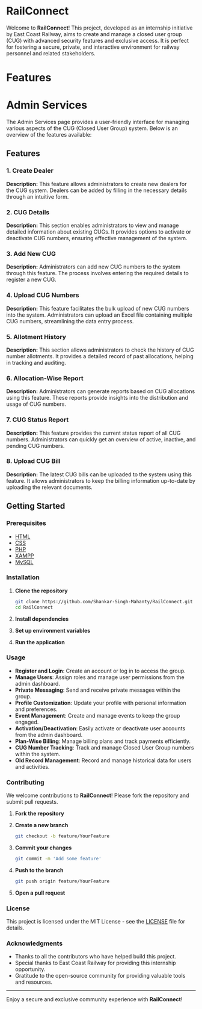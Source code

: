 # RailConnect

Welcome to **RailConnect**! This project, developed as an internship initiative by East Coast Railway, aims to create and manage a closed user group (CUG) with advanced security features and exclusive access. It is perfect for fostering a secure, private, and interactive environment for railway personnel and related stakeholders.

# Features

# Admin Services

The Admin Services page provides a user-friendly interface for managing various aspects of the CUG (Closed User Group) system. Below is an overview of the features available:

## Features

### 1. Create Dealer
**Description:** This feature allows administrators to create new dealers for the CUG system. Dealers can be added by filling in the necessary details through an intuitive form.

### 2. CUG Details
**Description:** This section enables administrators to view and manage detailed information about existing CUGs. It provides options to activate or deactivate CUG numbers, ensuring effective management of the system.

### 3. Add New CUG
**Description:** Administrators can add new CUG numbers to the system through this feature. The process involves entering the required details to register a new CUG.

### 4. Upload CUG Numbers
**Description:** This feature facilitates the bulk upload of new CUG numbers into the system. Administrators can upload an Excel file containing multiple CUG numbers, streamlining the data entry process.

### 5. Allotment History
**Description:** This section allows administrators to check the history of CUG number allotments. It provides a detailed record of past allocations, helping in tracking and auditing.

### 6. Allocation-Wise Report
**Description:** Administrators can generate reports based on CUG allocations using this feature. These reports provide insights into the distribution and usage of CUG numbers.

### 7. CUG Status Report
**Description:** This feature provides the current status report of all CUG numbers. Administrators can quickly get an overview of active, inactive, and pending CUG numbers.

### 8. Upload CUG Bill
**Description:** The latest CUG bills can be uploaded to the system using this feature. It allows administrators to keep the billing information up-to-date by uploading the relevant documents.


## Getting Started

### Prerequisites

- [HTML]()
- [CSS]()
- [PHP]()
- [XAMPP]()
- [MySQL]()

### Installation

1. **Clone the repository**

   ```sh
   git clone https://github.com/Shankar-Singh-Mahanty/RailConnect.git
   cd RailConnect
   ```

2. **Install dependencies**

3. **Set up environment variables**

4. **Run the application**

### Usage

- **Register and Login**: Create an account or log in to access the group.
- **Manage Users**: Assign roles and manage user permissions from the admin dashboard.
- **Private Messaging**: Send and receive private messages within the group.
- **Profile Customization**: Update your profile with personal information and preferences.
- **Event Management**: Create and manage events to keep the group engaged.
- **Activation/Deactivation**: Easily activate or deactivate user accounts from the admin dashboard.
- **Plan-Wise Billing**: Manage billing plans and track payments efficiently.
- **CUG Number Tracking**: Track and manage Closed User Group numbers within the system.
- **Old Record Management**: Record and manage historical data for users and activities.

### Contributing

We welcome contributions to **RailConnect**! Please fork the repository and submit pull requests.

1. **Fork the repository**
2. **Create a new branch**

   ```sh
   git checkout -b feature/YourFeature
   ```

3. **Commit your changes**

   ```sh
   git commit -m 'Add some feature'
   ```

4. **Push to the branch**

   ```sh
   git push origin feature/YourFeature
   ```

5. **Open a pull request**

### License

This project is licensed under the MIT License - see the [LICENSE](LICENSE) file for details.

### Acknowledgments

- Thanks to all the contributors who have helped build this project.
- Special thanks to East Coast Railway for providing this internship opportunity.
- Gratitude to the open-source community for providing valuable tools and resources.

---

Enjoy a secure and exclusive community experience with **RailConnect**!

